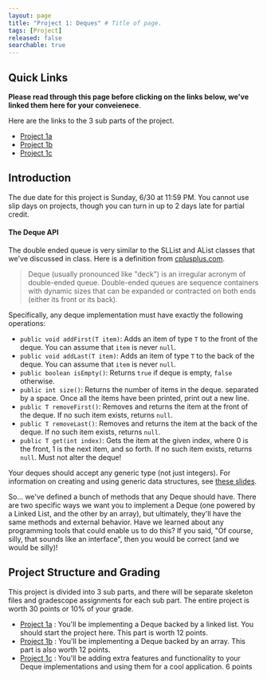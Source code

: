 ```yaml
---
layout: page
title: "Project 1: Deques" # Title of page.
tags: [Project]
released: false
searchable: true
---
```



Quick Links
------------
**Please read through this page before clicking on the links below, we've linked them here for your conveienece**.


Here are the links to the 3 sub parts of the project. 
 - [Project 1a](./proj1a) 
 - [Project 1b](./proj1b)
 - [Project 1c](./proj1c) 


Introduction
------------
The due date for this project is Sunday, 6/30 at 11:59 PM. You cannot use slip days on projects, though you can turn in up to 2 days
late for partial credit.

#### The Deque API


The double ended queue is very similar to the SLList and AList classes that
we've discussed in class. Here is a definition from
[cplusplus.com](http://www.cplusplus.com/reference/deque/deque/).

>Deque (usually pronounced like "deck") is an irregular acronym of double-ended
queue. Double-ended queues are sequence containers with dynamic sizes that can
be expanded or contracted on both ends (either its front or its back).

Specifically, any deque implementation must have exactly the following
operations:

* `public void addFirst(T item)`: Adds an item of type `T` to the front of the
deque. You can assume that `item` is never `null`.
* `public void addLast(T item)`: Adds an item of type `T` to the back of the
deque. You can assume that `item` is never `null`.
* `public boolean isEmpty()`: Returns `true` if deque is empty, `false` otherwise.
* `public int size()`: Returns the number of items in the deque.
separated by a space. Once all the items have been printed, print out a new line.
* `public T removeFirst()`: Removes and returns the item at the front of the
deque. If no such item exists, returns `null`.
* `public T removeLast()`: Removes and returns the item at the back of the
deque. If no such item exists, returns `null`.
* `public T get(int index)`: Gets the item at the given index, where 0 is the
front, 1 is the next item, and so forth. If no such item exists, returns `null`.
Must not alter the deque!


Your deques should accept any generic type (not just integers). For information
on creating and using generic data structures, see [these slides](https://docs.google.com/presentation/d/19TTe3JgFscc4RLwokvQ_gOM72DSrfs9Y6ZST_fv3aQ4/edit#slide=id.g829fe3f43_0_511).

So... we've defined a bunch of methods that any Deque should have. There are two specific ways we want you to implement a Deque (one powered by a Linked List, and the other by an array), but ultimately, they'll have the same methods and external behavior. Have we learned about any programming tools that could enable us to do this? If you said, "Of course, silly, that sounds like an interface", then you would be correct (and we would be silly)!




Project Structure and Grading
----------------------

This project is divided into 3 sub parts, and there will be separate skeleton files and gradescope assignments for each sub part. The entire project is worth 30 points or 10% of your grade.
 - [Project 1a](./proj1a) : You'll be implementing a Deque backed by a linked list. You should start the project here. This part is worth 12 points.
 - [Project 1b](./proj1b) : You'll be implementing a Deque backed by an array. This part is also worth 12 points. 
 - [Project 1c](./proj1c) : You'll be adding extra features and functionality to your Deque implementations and using them for a cool application.  6 points




